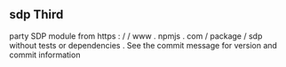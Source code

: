 #
#
sdp
Third
-
party
SDP
module
from
https
:
/
/
www
.
npmjs
.
com
/
package
/
sdp
without
tests
or
dependencies
.
See
the
commit
message
for
version
and
commit
information
